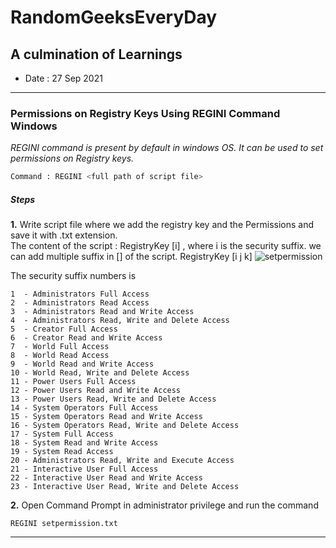 # RandomGeeksEveryDay
A culmination of Learnings
------
- Date : 27 Sep 2021
- - - -
### Permissions on Registry Keys Using REGINI Command Windows
*REGINI command is present by default in windows OS. It can be used to set permissions on Registry keys.*

```bash
Command : REGINI <full path of script file>
```
##### **Steps**
**1.** Write script file where we add the registry key and the Permissions and save it with .txt extension.
  <br> The content of the script : RegistryKey [i] , where i is the security suffix. we can add multiple suffix in [] of the script.
  RegistryKey [i j k]
  ![setpermission](https://user-images.githubusercontent.com/46650581/134902318-0cd4c6f3-b035-42fa-b98c-7a811bb70307.JPG)
 
  The security suffix numbers is
  ```
  1  - Administrators Full Access
  2  - Administrators Read Access
  3  - Administrators Read and Write Access
  4  - Administrators Read, Write and Delete Access
  5  - Creator Full Access
  6  - Creator Read and Write Access
  7  - World Full Access
  8  - World Read Access
  9  - World Read and Write Access
  10 - World Read, Write and Delete Access
  11 - Power Users Full Access
  12 - Power Users Read and Write Access
  13 - Power Users Read, Write and Delete Access
  14 - System Operators Full Access
  15 - System Operators Read and Write Access
  16 - System Operators Read, Write and Delete Access
  17 - System Full Access
  18 - System Read and Write Access
  19 - System Read Access
  20 - Administrators Read, Write and Execute Access
  21 - Interactive User Full Access
  22 - Interactive User Read and Write Access
  23 - Interactive User Read, Write and Delete Access
  ```
**2.** Open Command Prompt in administrator privilege and run the command
  ```
  REGINI setpermission.txt
  ```
 - - - -
